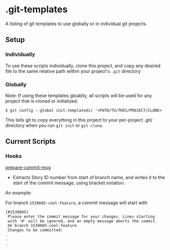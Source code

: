 # .git-templates
A listing of git templates to use globally or in individual git projects.

## Setup

### Individually
To use these scripts individually, clone this project, and copy any desired file to the same relative path within your project's `.git` directory

### Globally
Note: If using these templates gloablly, all scripts will be used for any project that is cloned or initialized.

`$ git config --global init.templatedir '<PATH/TO/THIS/PROJECT/CLONE>`

This tells git to copy everything in this project to your per-project .git/ directory when you run `git init` or `git clone`.

## Current Scripts
### Hooks
[prepare-commit-msg](hooks/prepare-commit-msg)
* Extracts Story ID number from start of branch name, and writes it to the start of the commit message, using bracket notation.

An example:

For branch `1539685-cool-feature`, a commit message will start with 

```
[#1539685]
 Please enter the commit message for your changes. Lines starting
 with '#' will be ignored, and an empty message aborts the commit.
 On branch 1539685-cool-feature
 Changes to be committed:
.
.
.
```

